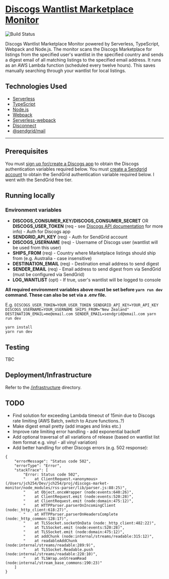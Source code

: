# [Discogs Wantlist Marketplace Monitor](https://603.nz)

![Build Status](https://codebuild.ap-southeast-2.amazonaws.com/badges?uuid=eyJlbmNyeXB0ZWREYXRhIjoiUDhXeDRQQlY5UXRDRDY1RHVDSm5sK1d6TEp0UDR0QTl3QXE4V0NoZkZKZFZ6SVp3WUJBSFVtdW9iMm5CQlVzbVl5b2hHZi8zUEptZGMzdmo3b0JOcHlZPSIsIml2UGFyYW1ldGVyU3BlYyI6Inh5aTgyT0NBa2VnVmxtVFkiLCJtYXRlcmlhbFNldFNlcmlhbCI6MX0%3D&branch=master)

Discogs Wantlist Marketplace Monitor powered by Serverless, TypeScript, Webpack and Node.js. The monitor scans the Discogs Marketplace for listings from the specified user's wantlist in the specified country and sends a digest email of all matching listings to the specified email address. It runs as an AWS Lambda function (scheduled every twelve hours). This saves manually searching through your wantlist for local listings.

## Technologies Used

* [Serverless](https://github.com/serverless/serverless)
* [TypeScript](https://github.com/microsoft/typescript)
* [Node.js](https://github.com/nodejs/node)
* [Webpack](https://github.com/webpack/webpack)
* [Serverless-webpack](https://github.com/elastic-coders/serverless-webpack)
* [Disconnect](https://github.com/bartve/disconnect)
* [@sendgrid/mail](https://github.com/sendgrid/sendgrid-nodejs/tree/main/packages/mail)

---

## Prerequisites

You must [sign up for/create a Discogs app](https://www.discogs.com/settings/developers) to obtain the Discogs authentication variables required below. You must [create a Sendgrid account](https://sendgrid.com/pricing/) to obtain the SendGrid authentication variable required below. I went with the SendGrid free tier.

## Running locally

### Environment variables

* **DISCOGS_CONSUMER_KEY/DISCOGS_CONSUMER_SECRET** OR **DISCOGS_USER_TOKEN** (req - see [Discogs API documentation](http://www.discogs.com/developers/#page:authentication) for more info) - Auth for Discogs app
* **SENDGRID_API_KEY** (req) - Auth for SendGrid account
* **DISCOGS_USERNAME** (req) - Username of Discogs user (wantlist will be used from this user)
* **SHIPS_FROM** (req) - Country where Marketplace listings should ship from (e.g. Australia - case insensitive)
* **DESTINATION_EMAIL** (req) - Destination email address to send digest
* **SENDER_EMAIL** (req) - Email address to send digest from via SendGrid (must be configured via SendGrid)
* **LOG_WANTLIST** (opt) - If true, user's wantlist will be logged to console

**All required environment variables above must be set before `yarn run dev` command. These can also be set via a .env file.**

E.g. `DISCOGS_USER_TOKEN=YOUR_USER_TOKEN SENDGRID_API_KEY=YOUR_API_KEY DISCOGS_USERNAME=YOUR_USERNAME SHIPS_FROM="New Zealand" DESTINATION_EMAIL=me@email.com SENDER_EMAIL=sendgrid@email.com yarn run dev`

```
yarn install
yarn run dev
```

## Testing

TBC

## Deployment/Infrastructure

Refer to the [/infrastructure](./infrastructure) directory.

## TODO

* Find solution for exceeding Lambda timeout of 15min due to Discogs rate limiting (AWS Batch, switch to Azure functions..?)
* Make digest email pretty (add images and links etc.)
* Improve rate limiting error handling - add exponential backoff
* Add optional traversal of all variations of release (based on wantlist list item format e.g. vinyl - all vinyl variation)
* Add better handling for other Discogs errors (e.g. 502 response):

```
{
    "errorMessage": "Status code 502",
    "errorType": "Error",
    "stackTrace": [
        "Error: Status code 502",
        "    at ClientRequest.<anonymous> (/Users/jch254/Dev/jch254/proj/discogs-market-monitor/node_modules/rss-parser/lib/parser.js:88:25)",
        "    at Object.onceWrapper (node:events:640:26)",
        "    at ClientRequest.emit (node:events:520:28)",
        "    at ClientRequest.emit (node:domain:475:12)",
        "    at HTTPParser.parserOnIncomingClient (node:_http_client:618:27)",
        "    at HTTPParser.parserOnHeadersComplete (node:_http_common:128:17)",
        "    at TLSSocket.socketOnData (node:_http_client:482:22)",
        "    at TLSSocket.emit (node:events:520:28)",
        "    at TLSSocket.emit (node:domain:475:12)",
        "    at addChunk (node:internal/streams/readable:315:12)",
        "    at readableAddChunk (node:internal/streams/readable:289:9)",
        "    at TLSSocket.Readable.push (node:internal/streams/readable:228:10)",
        "    at TLSWrap.onStreamRead (node:internal/stream_base_commons:190:23)"
    ]
}
```
